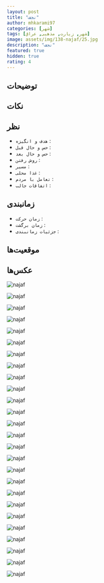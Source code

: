 ```yaml
---
layout: post
title: "نجف"
author: mhkarami97
categories: [شهر]
tags: [شهر, زیارت, مذهبی, عراق]
image: assets/img/138-najaf/25.jpg
description: "نجف"
featured: true
hidden: true
rating: 4
---
```


## توضیحات


## نکات


## نظر
 - `هدف و انگیزه` : 
 - `حس و حال قبل` : 
 - `حس و حال بعد` : 
 - `روش رفتن` : 
 - `مسیر` : 
 - `غذا محلی` : 
 - `تعامل با مردم` : 
 - `اتفاقات جالب` : 

## زمانبندی
 - `زمان حرکت` : 
 - `زمان برگشت` : 
 - `جزئیات زمانبندی` : 

## موقعیت‌ها
[]()  

## عکس‌ها

![najaf](/assets/img/138-najaf/01.jpg)  

![najaf](/assets/img/138-najaf/02.jpg)  

![najaf](/assets/img/138-najaf/03.jpg)  

![najaf](/assets/img/138-najaf/04.jpg)  

![najaf](/assets/img/138-najaf/05.jpg)  

![najaf](/assets/img/138-najaf/06.jpg)  

![najaf](/assets/img/138-najaf/07.jpg)  

![najaf](/assets/img/138-najaf/08.jpg)  

![najaf](/assets/img/138-najaf/09.jpg)  

![najaf](/assets/img/138-najaf/10.jpg)  

![najaf](/assets/img/138-najaf/11.jpg)  

![najaf](/assets/img/138-najaf/12.jpg)  

![najaf](/assets/img/138-najaf/13.jpg)  

![najaf](/assets/img/138-najaf/14.jpg)  

![najaf](/assets/img/138-najaf/15.jpg)  

![najaf](/assets/img/138-najaf/16.jpg)  

![najaf](/assets/img/138-najaf/17.jpg)  

![najaf](/assets/img/138-najaf/18.jpg)  

![najaf](/assets/img/138-najaf/19.jpg)  

![najaf](/assets/img/138-najaf/20.jpg)  

![najaf](/assets/img/138-najaf/21.jpg)  

![najaf](/assets/img/138-najaf/22.jpg)  

![najaf](/assets/img/138-najaf/23.jpg)  

![najaf](/assets/img/138-najaf/24.jpg)  

![najaf](/assets/img/138-najaf/25.jpg)  

![najaf](/assets/img/138-najaf/26.jpg)  